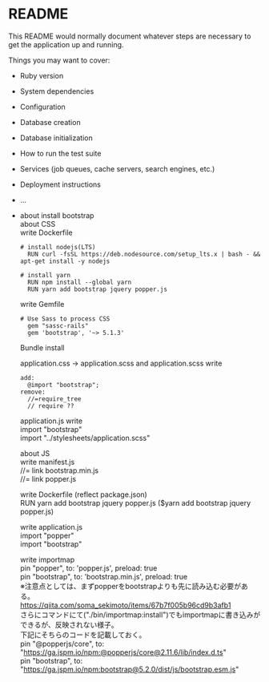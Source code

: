 # README

This README would normally document whatever steps are necessary to get the
application up and running.

Things you may want to cover:

* Ruby version

* System dependencies

* Configuration

* Database creation

* Database initialization

* How to run the test suite

* Services (job queues, cache servers, search engines, etc.)

* Deployment instructions

* ...

* about install bootstrap  
  about CSS  
    write Dockerfile  
    
      # install nodejs(LTS)  
        RUN curl -fsSL https://deb.nodesource.com/setup_lts.x | bash - && apt-get install -y nodejs  

      # install yarn  
        RUN npm install --global yarn  
        RUN yarn add bootstrap jquery popper.js  
  
    write Gemfile  
    
      # Use Sass to process CSS  
        gem "sassc-rails"  
        gem 'bootstrap', '~> 5.1.3'  

    Bundle install  

    application.css → application.scss and application.scss write  
    
      add:  
        @import "bootstrap";  
      remove:  
        //=require_tree  
        // require ??  

    application.js write  
      import "bootstrap"  
      import "../stylesheets/application.scss"  

  about JS  
    write manifest.js  
      //= link bootstrap.min.js  
      //= link popper.js  
    
    write Dockerfile (reflect package.json)  
      RUN yarn add bootstrap jquery popper.js ($yarn add bootstrap jquery popper.js)  
      
    write application.js  
      import "popper"  
      import "bootstrap"  

    write importmap  
      pin "popper", to: 'popper.js', preload: true  
      pin "bootstrap", to: 'bootstrap.min.js', preload: true  
        ※注意点としては、まずpopperをbootstrapよりも先に読み込む必要がある。  
        https://qiita.com/soma_sekimoto/items/67b7f005b96cd9b3afb1  
        さらにコマンドにて("./bin/importmap:install")でもimportmapに書き込みができるが、反映されない様子。  
        下記にそちらのコードを記載しておく。  
          pin "@popperjs/core", to: "https://ga.jspm.io/npm:@popperjs/core@2.11.6/lib/index.d.ts"   
          pin "bootstrap", to: "https://ga.jspm.io/npm:bootstrap@5.2.0/dist/js/bootstrap.esm.js"  
